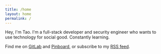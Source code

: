 ```yaml
---
title: /home
layout: home
permalink: /
---
```


Hey, I'm Tao. I'm a full-stack developer and security engineer who wants to use technology for social good. Constantly learning.

Find me on [GitLab](https://gitlab.com/tao_oat/) and [Pinboard](https://pinboard.in/u:tao), or subscribe to my [RSS feed](/feed.xml).